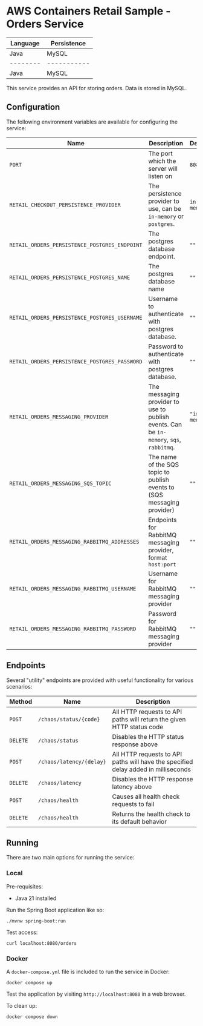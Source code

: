 # AWS Containers Retail Sample - Orders Service
<!-- Test Commit -->


<!-- GitOps Test: Multi-service deploy test - Orders -->

| Language | Persistence |
| -------- | ----------- |
| Java     | MySQL       |
| -------- | ----------- |
| Java     | MySQL       |

This service provides an API for storing orders. Data is stored in MySQL.

## Configuration

The following environment variables are available for configuring the service:

| Name                                          | Description                                                                             | Default       |
| --------------------------------------------- | --------------------------------------------------------------------------------------- | ------------- |
| `PORT`                                        | The port which the server will listen on                                                | `8080`        |
| `RETAIL_CHECKOUT_PERSISTENCE_PROVIDER`        | The persistence provider to use, can be `in-memory` or `postgres`.                      | `in-memory`   |
| `RETAIL_ORDERS_PERSISTENCE_POSTGRES_ENDPOINT` | The postgres database endpoint.                                                         | `""`          |
| `RETAIL_ORDERS_PERSISTENCE_POSTGRES_NAME`     | The postgres database name                                                              | `""`          |
| `RETAIL_ORDERS_PERSISTENCE_POSTGRES_USERNAME` | Username to authenticate with postgres database.                                        | `""`          |
| `RETAIL_ORDERS_PERSISTENCE_POSTGRES_PASSWORD` | Password to authenticate with postgres database.                                        | `""`          |
| `RETAIL_ORDERS_MESSAGING_PROVIDER`            | The messaging provider to use to publish events. Can be `in-memory`, `sqs`, `rabbitmq`. | `"in-memory"` |
| `RETAIL_ORDERS_MESSAGING_SQS_TOPIC`           | The name of the SQS topic to publish events to (SQS messaging provider)                 | `""`          |
| `RETAIL_ORDERS_MESSAGING_RABBITMQ_ADDRESSES`  | Endpoints for RabbitMQ messaging provider, format `host:port`                           | `""`          |
| `RETAIL_ORDERS_MESSAGING_RABBITMQ_USERNAME`   | Username for RabbitMQ messaging provider                                                | `""`          |
| `RETAIL_ORDERS_MESSAGING_RABBITMQ_PASSWORD`   | Password for RabbitMQ messaging provider                                                | `""`          |

## Endpoints

Several "utility" endpoints are provided with useful functionality for various scenarios:

| Method   | Name                     | Description                                                                        |
| -------- | ------------------------ | ---------------------------------------------------------------------------------- |
| `POST`   | `/chaos/status/{code}`   | All HTTP requests to API paths will return the given HTTP status code              |
| `DELETE` | `/chaos/status`          | Disables the HTTP status response above                                            |
| `POST`   | `/chaos/latency/{delay}` | All HTTP requests to API paths will have the specified delay added in milliseconds |
| `DELETE` | `/chaos/latency`         | Disables the HTTP response latency above                                           |
| `POST`   | `/chaos/health`          | Causes all health check requests to fail                                           |
| `DELETE` | `/chaos/health`          | Returns the health check to its default behavior                                   |

## Running

There are two main options for running the service:

### Local

Pre-requisites:

- Java 21 installed

Run the Spring Boot application like so:

```
./mvnw spring-boot:run
```

Test access:

```
curl localhost:8080/orders
```

### Docker

A `docker-compose.yml` file is included to run the service in Docker:

```
docker compose up
```

Test the application by visiting `http://localhost:8080` in a web browser.

To clean up:

```
docker compose down
```
